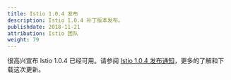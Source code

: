 ```yaml
---
title: Istio 1.0.4 发布
description: Istio 1.0.4 补丁版本发布。
publishdate: 2018-11-21
attribution: Istio 团队
weight: 79
---
```


很高兴宣布 Istio 1.0.4 已经可用。请参阅 [Istio 1.0.4 发布通知](/zh/about/notes/1.0.4/)，更多的了解和下载这次更新。